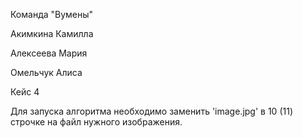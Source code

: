 Команда "Вумены"

Акимкина Камилла

Алексеева Мария

Омельчук Алиса

Кейс 4

Для запуска алгоритма необходимо заменить 'image.jpg' в 10 (11) строчке на файл нужного изображения.
